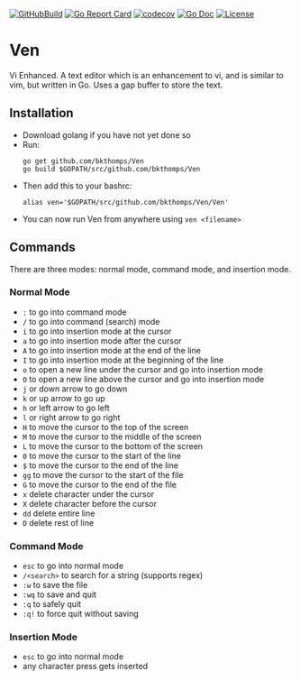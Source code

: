 [![GitHubBuild](https://github.com/bkthomps/Ven/workflows/build/badge.svg)](https://github.com/bkthomps/Ven)
[![Go Report Card](https://goreportcard.com/badge/github.com/bkthomps/Ven)](https://goreportcard.com/report/github.com/bkthomps/Ven)
[![codecov](https://codecov.io/gh/bkthomps/Ven/branch/master/graph/badge.svg)](https://codecov.io/gh/bkthomps/Ven)
[![Go Doc](https://img.shields.io/badge/godoc-reference-blue.svg?style=flat-square)](https://pkg.go.dev/github.com/bkthomps/Ven?tab=overview)
[![License](https://img.shields.io/badge/license-MIT-blue.svg)](https://github.com/bkthomps/Ven/blob/master/LICENSE)

# Ven
Vi Enhanced. A text editor which is an enhancement to vi, and is similar to vim, but written in Go. Uses a gap buffer to store the text.

## Installation
* Download golang if you have not yet done so
* Run:
  ```
  go get github.com/bkthomps/Ven
  go build $GOPATH/src/github.com/bkthomps/Ven
  ```
* Then add this to your bashrc:
  ```
  alias ven='$GOPATH/src/github.com/bkthomps/Ven/Ven'
  ```
* You can now run Ven from anywhere using `ven <filename>`

## Commands
There are three modes: normal mode, command mode, and insertion mode.

### Normal Mode
* `:` to go into command mode
* `/` to go into command (search) mode
* `i` to go into insertion mode at the cursor
* `a` to go into insertion mode after the cursor
* `A` to go into insertion mode at the end of the line
* `I` to go into insertion mode at the beginning of the line
* `o` to open a new line under the cursor and go into insertion mode
* `O` to open a new line above the cursor and go into insertion mode
* `j` or down arrow to go down
* `k` or up arrow to go up
* `h` or left arrow to go left
* `l` or right arrow to go right
* `H` to move the cursor to the top of the screen
* `M` to move the cursor to the middle of the screen
* `L` to move the cursor to the bottom of the screen
* `0` to move the cursor to the start of the line
* `$` to move the cursor to the end of the line
* `gg` to move the cursor to the start of the file
* `G` to move the cursor to the end of the file
* `x` delete character under the cursor
* `X` delete character before the cursor
* `dd` delete entire line
* `D` delete rest of line

### Command Mode
* `esc` to go into normal mode
* `/<search>` to search for a string (supports regex)
* `:w` to save the file
* `:wq` to save and quit
* `:q` to safely quit
* `:q!` to force quit without saving

### Insertion Mode
* `esc` to go into normal mode
* any character press gets inserted
